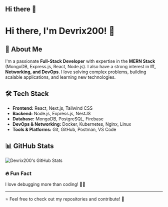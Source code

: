 ## Hi there 👋

# Hi there, I'm Devrix200! 👋

## 🚀 About Me
I'm a passionate **Full-Stack Developer** with expertise in the **MERN Stack** (MongoDB, Express.js, React, Node.js). I also have a strong interest in **IT, Networking, and DevOps**. I love solving complex problems, building scalable applications, and learning new technologies.

## 🛠 Tech Stack
- **Frontend:** React, Next.js, Tailwind CSS
- **Backend:** Node.js, Express.js, NestJS
- **Database:** MongoDB, PostgreSQL, Firebase
- **DevOps & Networking:** Docker, Kubernetes, Nginx, Linux
- **Tools & Platforms:** Git, GitHub, Postman, VS Code

## 📊 GitHub Stats
![Devrix200's GitHub Stats](https://github-readme-stats.vercel.app/api?username=Devrix200&show_icons=true&theme=radical)


### 🔥 Fun Fact
I love debugging more than coding! 🐛😄

---
⭐️ Feel free to check out my repositories and contribute! 🚀

